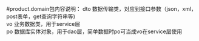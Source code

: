#product.domain包内容说明：
dto     数据传输类，对应到接口参数（json，xml，post表单，get查询字符串等)    
vo      业务数据类，用于service层  
po      数据库实体对象，用于dao层，简单数据时po可当成vo在service层使用  